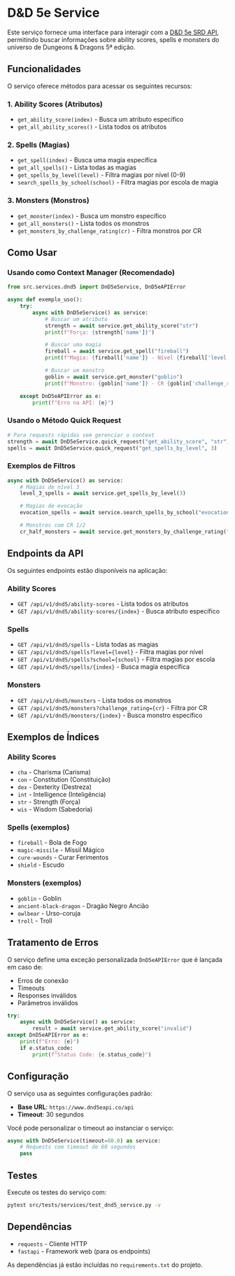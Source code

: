 # D&D 5e Service

Este serviço fornece uma interface para interagir com a [D&D 5e SRD API](https://www.dnd5eapi.co/), permitindo buscar informações sobre ability scores, spells e monsters do universo de Dungeons & Dragons 5ª edição.

## Funcionalidades

O serviço oferece métodos para acessar os seguintes recursos:

### 1. Ability Scores (Atributos)

- `get_ability_score(index)` - Busca um atributo específico
- `get_all_ability_scores()` - Lista todos os atributos

### 2. Spells (Magias)

- `get_spell(index)` - Busca uma magia específica
- `get_all_spells()` - Lista todas as magias
- `get_spells_by_level(level)` - Filtra magias por nível (0-9)
- `search_spells_by_school(school)` - Filtra magias por escola de magia

### 3. Monsters (Monstros)

- `get_monster(index)` - Busca um monstro específico
- `get_all_monsters()` - Lista todos os monstros
- `get_monsters_by_challenge_rating(cr)` - Filtra monstros por CR

## Como Usar

### Usando como Context Manager (Recomendado)

```python
from src.services.dnd5 import DnD5eService, DnD5eAPIError

async def exemplo_uso():
    try:
        async with DnD5eService() as service:
            # Buscar um atributo
            strength = await service.get_ability_score("str")
            print(f"Força: {strength['name']}")

            # Buscar uma magia
            fireball = await service.get_spell("fireball")
            print(f"Magia: {fireball['name']} - Nível {fireball['level']}")

            # Buscar um monstro
            goblin = await service.get_monster("goblin")
            print(f"Monstro: {goblin['name']} - CR {goblin['challenge_rating']}")

    except DnD5eAPIError as e:
        print(f"Erro na API: {e}")
```

### Usando o Método Quick Request

```python
# Para requests rápidas sem gerenciar o context
strength = await DnD5eService.quick_request("get_ability_score", "str")
spells = await DnD5eService.quick_request("get_spells_by_level", 3)
```

### Exemplos de Filtros

```python
async with DnD5eService() as service:
    # Magias de nível 3
    level_3_spells = await service.get_spells_by_level(3)

    # Magias de evocação
    evocation_spells = await service.search_spells_by_school("evocation")

    # Monstros com CR 1/2
    cr_half_monsters = await service.get_monsters_by_challenge_rating("1/2")
```

## Endpoints da API

Os seguintes endpoints estão disponíveis na aplicação:

### Ability Scores

- `GET /api/v1/dnd5/ability-scores` - Lista todos os atributos
- `GET /api/v1/dnd5/ability-scores/{index}` - Busca atributo específico

### Spells

- `GET /api/v1/dnd5/spells` - Lista todas as magias
- `GET /api/v1/dnd5/spells?level={level}` - Filtra magias por nível
- `GET /api/v1/dnd5/spells?school={school}` - Filtra magias por escola
- `GET /api/v1/dnd5/spells/{index}` - Busca magia específica

### Monsters

- `GET /api/v1/dnd5/monsters` - Lista todos os monstros
- `GET /api/v1/dnd5/monsters?challenge_rating={cr}` - Filtra por CR
- `GET /api/v1/dnd5/monsters/{index}` - Busca monstro específico

## Exemplos de Índices

### Ability Scores

- `cha` - Charisma (Carisma)
- `con` - Constitution (Constituição)
- `dex` - Dexterity (Destreza)
- `int` - Intelligence (Inteligência)
- `str` - Strength (Força)
- `wis` - Wisdom (Sabedoria)

### Spells (exemplos)

- `fireball` - Bola de Fogo
- `magic-missile` - Míssil Mágico
- `cure-wounds` - Curar Ferimentos
- `shield` - Escudo

### Monsters (exemplos)

- `goblin` - Goblin
- `ancient-black-dragon` - Dragão Negro Ancião
- `owlbear` - Urso-coruja
- `troll` - Troll

## Tratamento de Erros

O serviço define uma exceção personalizada `DnD5eAPIError` que é lançada em caso de:

- Erros de conexão
- Timeouts
- Responses inválidos
- Parâmetros inválidos

```python
try:
    async with DnD5eService() as service:
        result = await service.get_ability_score("invalid")
except DnD5eAPIError as e:
    print(f"Erro: {e}")
    if e.status_code:
        print(f"Status Code: {e.status_code}")
```

## Configuração

O serviço usa as seguintes configurações padrão:

- **Base URL**: `https://www.dnd5eapi.co/api`
- **Timeout**: 30 segundos

Você pode personalizar o timeout ao instanciar o serviço:

```python
async with DnD5eService(timeout=60.0) as service:
    # Requests com timeout de 60 segundos
    pass
```

## Testes

Execute os testes do serviço com:

```bash
pytest src/tests/services/test_dnd5_service.py -v
```

## Dependências

- `requests` - Cliente HTTP
- `fastapi` - Framework web (para os endpoints)

As dependências já estão incluídas no `requirements.txt` do projeto.
